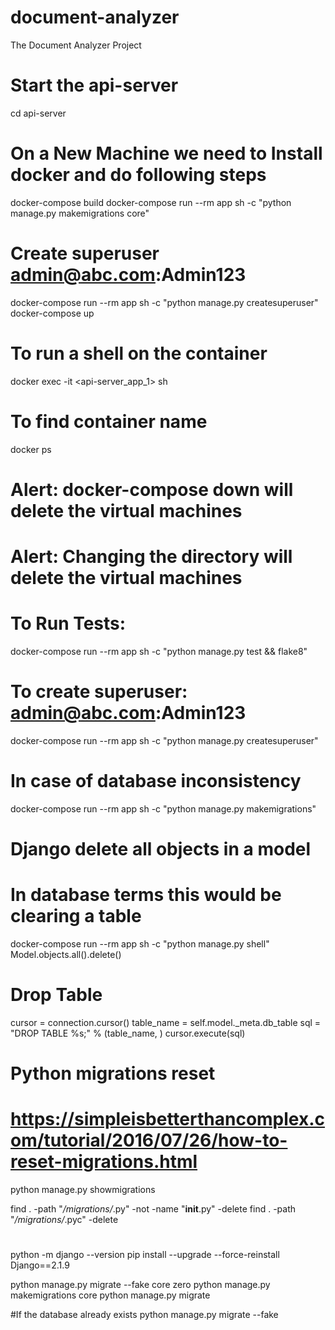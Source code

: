 # document-analyzer
The Document Analyzer Project 

# Start the api-server
cd api-server

# On a New Machine we need to Install docker and do following steps
docker-compose build 
docker-compose run --rm app sh -c "python manage.py makemigrations core"

# Create superuser admin@abc.com:Admin123
docker-compose run --rm app sh -c "python manage.py createsuperuser"
docker-compose up


# To run a shell on the container
docker exec -it <api-server_app_1> sh

# To find container name
docker ps 


# Alert: docker-compose down will delete the virtual machines
# Alert: Changing the directory will delete the virtual machines

# To Run Tests:
docker-compose run --rm app sh -c "python manage.py test && flake8"

# To create superuser: admin@abc.com:Admin123
docker-compose run --rm app sh -c "python manage.py createsuperuser"
 
# In case of database inconsistency
docker-compose run --rm app sh -c "python manage.py makemigrations"


# Django delete all objects in a model
# In database terms this would be clearing a table
docker-compose run --rm app sh -c "python manage.py shell"
Model.objects.all().delete()

# Drop Table
cursor = connection.cursor()
table_name = self.model._meta.db_table
sql = "DROP TABLE %s;" % (table_name, )
cursor.execute(sql)

# Python migrations reset
# https://simpleisbetterthancomplex.com/tutorial/2016/07/26/how-to-reset-migrations.html
python manage.py showmigrations

find . -path "*/migrations/*.py" -not -name "__init__.py" -delete
find . -path "*/migrations/*.pyc"  -delete   
#
python -m django --version
pip install --upgrade --force-reinstall  Django==2.1.9

python manage.py migrate --fake core zero
python manage.py makemigrations core
python manage.py migrate

#If the database already exists
python manage.py migrate --fake
